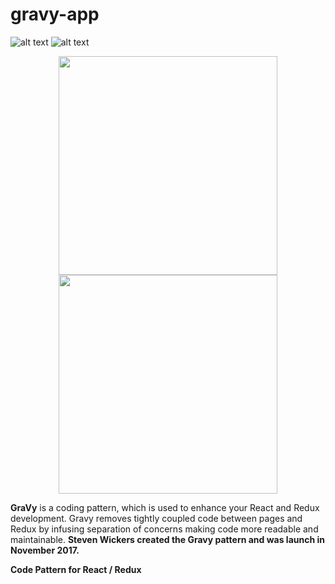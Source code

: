 # gravy-app

![alt text](http://gravytraining.azurewebsites.net/Images/GravyCodingPattern.png)
![alt text](http://gravytraining.azurewebsites.net/Images/mrc_overview.png)


<p align="center">
  <img src="http://gravytraining.azurewebsites.net/Images/GravyCodingPattern.png" width="350"/>
  <img src="http://gravytraining.azurewebsites.net/Images/mrc_overview.png" width="350"/>
</p>
<p>
<b>GraVy</b> is a coding pattern, which is used to enhance your
React and Redux development. Gravy removes tightly coupled
code between pages and Redux by infusing separation of concerns
making code more readable and maintainable. <b>Steven Wickers<b>
created the Gravy pattern and was launch in <b>November 2017</b>.
</p>
Code Pattern for React / Redux
